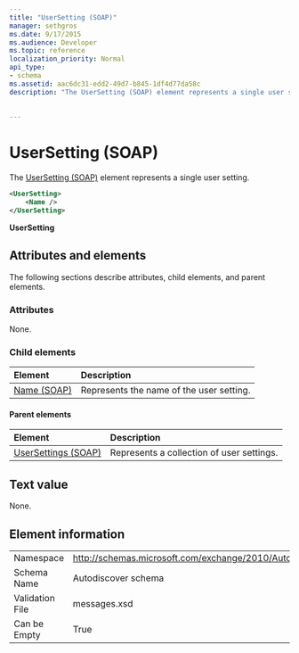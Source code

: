 ```yaml
---
title: "UserSetting (SOAP)"
manager: sethgros
ms.date: 9/17/2015
ms.audience: Developer
ms.topic: reference
localization_priority: Normal
api_type:
- schema
ms.assetid: aac6dc31-edd2-49d7-b845-1df4d77da58c
description: "The UserSetting (SOAP) element represents a single user setting."
 
 
---
```


# UserSetting (SOAP)

The [UserSetting (SOAP)](usersetting-soap.md) element represents a single user setting. 
  
```XML
<UserSetting>
    <Name />
</UserSetting>
```

 **UserSetting**
## Attributes and elements

The following sections describe attributes, child elements, and parent elements.
  
### Attributes

None.
  
### Child elements

|**Element**|**Description**|
|:-----|:-----|
|[Name (SOAP)](name-soap.md) <br/> |Represents the name of the user setting.  <br/> |
   
#### Parent elements

|**Element**|**Description**|
|:-----|:-----|
|[UserSettings (SOAP)](usersettings-soap.md) <br/> |Represents a collection of user settings.  <br/> |
   
## Text value

None.
  
## Element information

|||
|:-----|:-----|
|Namespace  <br/> |http://schemas.microsoft.com/exchange/2010/Autodiscover  <br/> |
|Schema Name  <br/> |Autodiscover schema  <br/> |
|Validation File  <br/> |messages.xsd  <br/> |
|Can be Empty  <br/> |True  <br/> |
   

